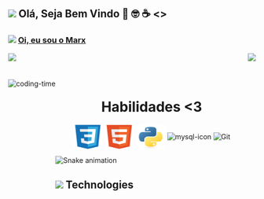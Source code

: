 <h2> <img src="https://emojis.slackmojis.com/emojis/images/1588315024/8823/hyperkitty.gif?1588315024" width="30" /> Olá, Seja Bem Vindo 💪 🤓 ☕ <> </h2>
 <h3> <img src="https://emojis.slackmojis.com/emojis/images/1621024394/39092/cat-roll.gif?1621024394" width="28" /> <a href="https://github.com/xrkffgg/xrkffgg/blob/master/quotations.md"> Oi, eu sou o Marx</a></h3>

<div>
  
  <img  height="180em" src="https://github-readme-stats.vercel.app/api?username=marxeugenio&show_icons=true&theme=light&include_all_commits=true&count_private=true"/>
  <img align="right" height="180em" src="https://github-readme-stats.vercel.app/api/top-langs/?username=marxeugenio&layout=compact&langs_count=16&theme=light"/>

</div>

</div>
<br>

<div  align="center"> 
  <div style="display: inline_block"><br>
    <img align="left" height="250" alt="coding-time" src="code.gif">
    <h1 align="center">Habilidades <3</h1>
    <img align="center" height="50" width="60" alt="css-icon" src="https://raw.githubusercontent.com/devicons/devicon/master/icons/css3/css3-original.svg">
    <img align="center" height="50" width="60" alt="html-icon" src="https://raw.githubusercontent.com/devicons/devicon/master/icons/html5/html5-original.svg">
    <img align="center" height="50" width="60" alt="css-icon" src="https://raw.githubusercontent.com/devicons/devicon/master/icons/python/python-original.svg">
    <img align="center" height="50" width="60" alt="mysql-icon" src="https://raw.githubusercontent.com/dereknguyen269/dereknguyen269/master/images/mysql.svg">
    <img align="center" title="Git" alt="Git" src="https://raw.githubusercontent.com/Thomas-George-T/Thomas-George-T/master/assets/git.svg" width="100" height="100">
   </div>
</div>
  
![Snake animation](https://github.com/LuigiGF/LuigiGF/blob/output/github-contribution-grid-snake.svg)
## <img height="40" src="https://raw.githubusercontent.com/innng/innng/master/assets/kyubey.gif"/> Technologies
